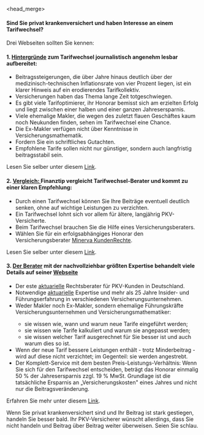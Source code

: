 <head_merge>
<title>Tarifwechsel in privater Krankenversicherung</title>
</head_merge>

#### Sind Sie privat krankenversichert und haben Interesse an einem Tarifwechsel? 

Drei Webseiten sollten Sie kennen:

#### 1. <a href="http://www.brandeins.de/archiv/2014/im-interesse-des-kunden/wechsel-private-krankenversicherung-im-dschungel" target="_blank">Hintergründe</a> zum Tarifwechsel journalistisch angenehm lesbar aufbereitet:
<ul>
  <li>Beitragssteigerungen, die über Jahre hinaus deutlich über der medizinisch-technischen Inflationsrate von vier Prozent liegen, ist ein klarer Hinweis auf ein erodierendes Tarifkollektiv.</li>
  <li>Versicherungen haben das Thema lange Zeit totgeschwiegen.</li>
  <li>Es gibt viele Tarifoptimierer, ihr Honorar bemisst sich am erzielten Erfolg und liegt zwischen einer halben und einer ganzen Jahresersparnis.</li>
  <li>Viele ehemalige Makler, die wegen des zuletzt flauen Geschäftes kaum noch Neukunden finden, sehen im Tarifwechsel eine Chance.</li>
  <li>Die Ex-Makler verfügen nicht über Kenntnisse in Versicherungsmathematik.</li>
  <li>Fordern Sie ein schriftliches Gutachten.</li>
  <li>Empfohlene Tarife sollen nicht nur günstiger, sondern auch langfristig beitragsstabil sein.</li>
</ul>

Lesen Sie selber unter diesem <a href="http://www.brandeins.de/archiv/2014/im-interesse-des-kunden/wechsel-private-krankenversicherung-im-dschungel" target="_blank">Link</a>.

#### 2. <a href="http://www.finanztip.de/pkv-tarif-wechsel" target="_blank">Vergleich: </a> Finanztip vergleicht Tarifwechsel-Berater und kommt zu einer klaren Empfehlung:
<ul>
  <li>Durch einen Tarifwechsel können Sie Ihre Beiträge eventuell deutlich senken, ohne auf wichtige Leistungen zu verzichten.
  <li>Ein Tarifwechsel lohnt sich vor allem für ältere, langjährig PKV-Versicherte.
  <li>Beim Tarifwechsel brauchen Sie die Hilfe eines Versicherungsberaters.
  <li>Wählen Sie für ein erfolgsabhängiges Honorar den Versicherungsberater 
  <a href="https://www.minerva-kundenrechte.de?ref=TelegramGS" target="_blank">Minerva KundenRechte</a>.
</ul>
Lesen Sie selber unter diesem <a href="http://www.finanztip.de/pkv-tarif-wechsel" target="_blank">Link</a>.

#### 3. <a href="http://www.minerva-kundenrechte.de" target="_blank">Der Berater</a> mit der nachvollziehbar größten Expertise behandelt viele Details auf seiner <a href="https://www.minerva-kundenrechte.de?ref=TelegramGS">Webseite</a>
<ul>
  <li>Der este <a href="https://www.minerva-kundenrechte.de/kompetente-unterstuetzung-beim-tarifwechsel-zahlt-sich-aus/was-ist-ein-aktuar-dav?ref=TelegramGS" target="_blank">aktuarielle</a> Rechtsberater für PKV-Kunden in Deutschland.
  <li>Notwendige <a href="https://www.minerva-kundenrechte.de/kompetente-unterstuetzung-beim-tarifwechsel-zahlt-sich-aus/was-ist-ein-aktuar-dav?ref=TelegramGS" target="_blank">aktuarielle</a> Expertise und mehr als 25 Jahre Insider- und Führungserfahrung in verschiedenen Versicherungsunternehmen.
  <li>Weder Makler noch Ex-Makler, sondern ehemalige Führungskräfte Versicherungsunternehmen und Versicherungsmathematiker:</li>
    <ul>
      <li>sie wissen wie, wann und warum neue Tarife eingeführt werden;</li>
      <li>sie wissen wie Tarife kalkuliert und warum sie angepasst werden;</li>
      <li>sie wissen welcher Tarif ausgerechnet für Sie besser ist und auch warum dies so ist.</li>
    </ul>
  <li>Wenn der neue Tarif bessere Leistungen enthält - trotz Minderbeitrag - wird auf diese nicht verzichtet; im Gegenteil: sie werden angestrebt.</li>
  <li>Der Komplett-Service mit dem besten Preis-Leistungs-Verhältnis: Wenn Sie sich für den Tarifwechsel entscheiden, beträgt das Honorar einmalig 50 % der Jahresersparnis zzgl. 19 % MwSt. Grundlage ist die tatsächliche Ersparnis an „Versicherungskosten" eines Jahres und nicht nur die Beitragsveränderung.</li>
</ul>
Erfahren Sie mehr unter diesem <a href="https://www.minerva-kundenrechte.de/unsere-leistung/kompetenz-service?ref=TelegramGS" target="_blank">Link</a>.

Wenn Sie privat krankenversichert sind und Ihr Beitrag ist stark gestiegen, handeln Sie besser bald. 
Ihr PKV-Versicherer wünscht allerdings, dass Sie nicht handeln und Beitrag über Beitrag weiter überweisen.
Seien Sie schlau.


